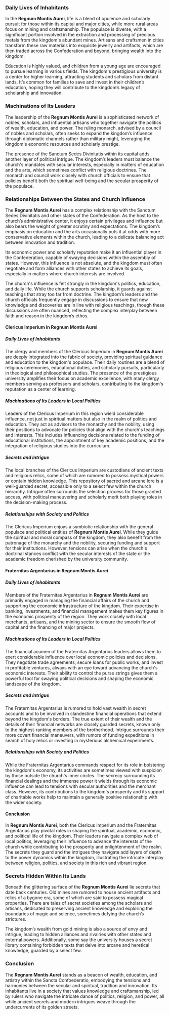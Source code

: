 ### Daily Lives of Inhabitants

In the **Regnum Montis Aurei**, life is a blend of opulence and scholarly pursuit for those within its capital and major cities, while more rural areas focus on mining and craftsmanship. The populace is diverse, with a significant portion involved in the extraction and processing of precious metals from the kingdom's abundant mines. Artisans and craftsmen in cities transform these raw materials into exquisite jewelry and artifacts, which are then traded across the Confederation and beyond, bringing wealth into the kingdom.

Education is highly valued, and children from a young age are encouraged to pursue learning in various fields. The kingdom's prestigious university is a center for higher learning, attracting students and scholars from distant lands. It’s common for families to save and invest in their children’s education, hoping they will contribute to the kingdom’s legacy of scholarship and innovation.

### Machinations of Its Leaders

The leadership of the **Regnum Montis Aurei** is a sophisticated network of nobles, scholars, and influential artisans who together navigate the politics of wealth, education, and power. The ruling monarch, advised by a council of nobles and scholars, often seeks to expand the kingdom’s influence through diplomatic channels rather than military might, leveraging the kingdom's economic resources and scholarly prestige.

The presence of the Sanctum Sedes Divinitatis within its capital adds another layer of political intrigue. The kingdom’s leaders must balance the church's mandates with secular interests, especially in matters of education and the arts, which sometimes conflict with religious doctrines. The monarch and council work closely with church officials to ensure that policies benefit both the spiritual well-being and the secular prosperity of the populace.
### Relationships Between the States and Church Influence

The **Regnum Montis Aurei** has a complex relationship with the Sanctum Sedes Divinitatis and other states of the Confederation. As the host to the church’s administrative center, it enjoys certain privileges and influence but also bears the weight of greater scrutiny and expectations. The kingdom’s emphasis on education and the arts occasionally puts it at odds with more conservative elements within the church, leading to a delicate balancing act between innovation and tradition.

Its economic power and scholarly reputation make it an influential player in the Confederation, capable of swaying decisions within the assembly of states. However, this influence is not absolute, and the kingdom must often negotiate and form alliances with other states to achieve its goals, especially in matters where church interests are involved.

The church's influence is felt strongly in the kingdom's politics, education, and daily life. While the church supports scholarship, it guards against teachings that stray too far from doctrine. The kingdom’s leaders and the church officials frequently engage in discussions to ensure that new knowledge and discoveries are in line with religious teachings, though these discussions are often nuanced, reflecting the complex interplay between faith and reason in the kingdom’s ethos.

#### Clericus Imperium in Regnum Montis Aurei

##### Daily Lives of Inhabitants
The clergy and members of the Clericus Imperium in **Regnum Montis Aurei** are deeply integrated into the fabric of society, providing spiritual guidance and education to the kingdom's populace. Their daily routines are a blend of religious ceremonies, educational duties, and scholarly pursuits, particularly in theological and philosophical studies. The presence of the prestigious university amplifies their focus on academic excellence, with many clergy members serving as professors and scholars, contributing to the kingdom's reputation as a center of learning.

##### Machinations of Its Leaders in Local Politics
Leaders of the Clericus Imperium in this region wield considerable influence, not just in spiritual matters but also in the realm of politics and education. They act as advisors to the monarchy and the nobility, using their positions to advocate for policies that align with the church's teachings and interests. This includes influencing decisions related to the funding of educational institutions, the appointment of key academic positions, and the integration of religious studies into the curriculum.

##### Secrets and Intrigue
The local branches of the Clericus Imperium are custodians of ancient texts and religious relics, some of which are rumored to possess mystical powers or contain hidden knowledge. This repository of sacred and arcane lore is a well-guarded secret, accessible only to a select few within the church hierarchy. Intrigue often surrounds the selection process for those granted access, with political maneuvering and scholarly merit both playing roles in the decision-making process.

##### Relationships with Society and Politics
The Clericus Imperium enjoys a symbiotic relationship with the general populace and political entities of **Regnum Montis Aurei**. While they guide the spiritual and moral compass of the kingdom, they also benefit from the patronage of the monarchy and the nobility, securing funding and support for their institutions. However, tensions can arise when the church's doctrinal stances conflict with the secular interests of the state or the academic freedom cherished by the university community.

#### Fraternitas Argentarius in Regnum Montis Aurei

##### Daily Lives of Inhabitants
Members of the Fraternitas Argentarius in **Regnum Montis Aurei** are primarily engaged in managing the financial affairs of the church and supporting the economic infrastructure of the kingdom. Their expertise in banking, investments, and financial management makes them key figures in the economic prosperity of the region. They work closely with local merchants, artisans, and the mining sector to ensure the smooth flow of capital and the financing of major projects.

##### Machinations of Its Leaders in Local Politics
The financial acumen of the Fraternitas Argentarius leaders allows them to exert considerable influence over local economic policies and decisions. They negotiate trade agreements, secure loans for public works, and invest in profitable ventures, always with an eye toward advancing the church's economic interests. Their ability to control the purse strings gives them a powerful tool for swaying political decisions and shaping the economic landscape of the kingdom.

##### Secrets and Intrigue
The Fraternitas Argentarius is rumored to hold vast wealth in secret accounts and to be involved in clandestine financial operations that extend beyond the kingdom's borders. The true extent of their wealth and the details of their financial networks are closely guarded secrets, known only to the highest-ranking members of the brotherhood. Intrigue surrounds their more covert financial maneuvers, with rumors of funding expeditions in search of holy relics or investing in mysterious alchemical experiments.

##### Relationships with Society and Politics
While the Fraternitas Argentarius commands respect for its role in bolstering the kingdom's economy, its activities are sometimes viewed with suspicion by those outside the church's inner circles. The secrecy surrounding its financial dealings and the immense power it wields through its economic influence can lead to tensions with secular authorities and the merchant class. However, its contributions to the kingdom's prosperity and its support of charitable works help to maintain a generally positive relationship with the wider society.

#### Conclusion
In **Regnum Montis Aurei**, both the Clericus Imperium and the Fraternitas Argentarius play pivotal roles in shaping the spiritual, academic, economic, and political life of the kingdom. Their leaders navigate a complex web of local politics, leveraging their influence to advance the interests of the church while contributing to the prosperity and enlightenment of the realm. The secrets they guard and the intrigues they navigate add layers of depth to the power dynamics within the kingdom, illustrating the intricate interplay between religion, politics, and society in this rich and vibrant region.

### Secrets Hidden Within Its Lands

Beneath the glittering surface of the **Regnum Montis Aurei** lie secrets that date back centuries. Old mines are rumored to house ancient artifacts and relics of a bygone era, some of which are said to possess magical properties. There are tales of secret societies among the scholars and artisans, dedicated to preserving ancient knowledge and exploring the boundaries of magic and science, sometimes defying the church’s strictures.

The kingdom’s wealth from gold mining is also a source of envy and intrigue, leading to hidden alliances and rivalries with other states and external powers. Additionally, some say the university houses a secret library containing forbidden texts that delve into arcane and heretical knowledge, guarded by a select few.

### Conclusion

The **Regnum Montis Aurei** stands as a beacon of wealth, education, and artistry within the Sancta Confoederatio, embodying the tensions and harmonies between the secular and spiritual, tradition and innovation. Its inhabitants live in a society that values knowledge and craftsmanship, led by rulers who navigate the intricate dance of politics, religion, and power, all while ancient secrets and modern intrigues weave through the undercurrents of its golden streets.